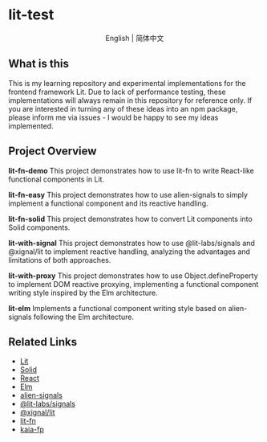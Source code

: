 # lit-test

<p align="center">
    English | <a herf="./README.zh.md">简体中文</a>
</p>

## What is this
This is my learning repository and experimental implementations for the frontend framework Lit. Due to lack of performance testing, these implementations will always remain in this repository for reference only. If you are interested in turning any of these ideas into an npm package, please inform me via issues - I would be happy to see my ideas implemented.

## Project Overview
**lit-fn-demo**
This project demonstrates how to use lit-fn to write React-like functional components in Lit.

**lit-fn-easy**
This project demonstrates how to use alien-signals to simply implement a functional component and its reactive handling.

**lit-fn-solid**
This project demonstrates how to convert Lit components into Solid components.

**lit-with-signal**
This project demonstrates how to use @lit-labs/signals and @xignal/lit to implement reactive handling, analyzing the advantages and limitations of both approaches.

**lit-with-proxy**
This project demonstrates how to use Object.defineProperty to implement DOM reactive proxying, implementing a functional component writing style inspired by the Elm architecture.

**lit-elm**
Implements a functional component writing style based on alien-signals following the Elm architecture.

## Related Links
- [Lit](https://lit.dev/)
- [Solid](https://www.solidjs.com/)
- [React](https://reactjs.org/)
- [Elm](https://elm-lang.org/)
- [alien-signals](https://github.com/stackblitz/alien-signals)
- [@lit-labs/signals](https://www.npmjs.com/package/@lit-labs/signals)
- [@xignal/lit](https://github.com/flamrdevs/xignal/tree/main/packages/xignal-lit)
- [lit-fn](https://github.com/AnNingUI/lit-fn)
- [kaia-fp](https://github.com/AnNingUI/kaia-fp)
